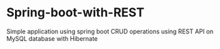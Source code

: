# Spring-boot-with-REST
Simple application using spring boot CRUD operations using REST API on MySQL database
with Hibernate 
